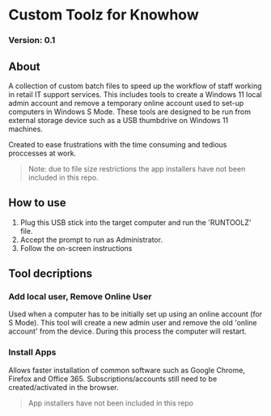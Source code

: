 # Custom Toolz for Knowhow
### Version: 0.1

## About
A collection of custom batch files to speed up the workflow of staff working in retail IT support services. This includes tools to create a Windows 11 local admin account and remove a temporary online account used to set-up computers in Windows S Mode.
These tools are designed to be run from external storage device such as a USB thumbdrive on Windows 11 machines.

Created to ease frustrations with the time consuming and tedious proccesses at work.

> Note: due to file size restrictions the app installers have not been included in this repo.
## How to use
1. Plug this USB stick into the target computer and run the 'RUNTOOLZ' file.
2. Accept the prompt to run as Administrator.
3. Follow the on-screen instructions
## Tool decriptions
### Add local user, Remove Online User
Used when a computer has to be initially set up using an online account (for S Mode). This tool will create a new admin user and remove the old 'online account' from the device. During
this process the computer will restart.
### Install Apps
Allows faster installation of common software such as Google Chrome, Firefox and Office 365. Subscriptions/accounts still need to be created/activated in the browser.
> App installers have not been included in this repo
